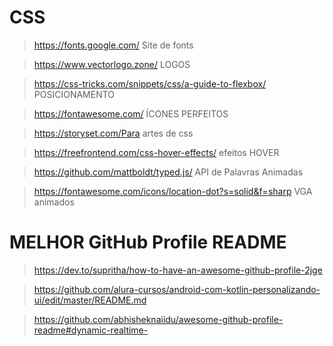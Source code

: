 # CSS

>https://fonts.google.com/ Site de fonts

>https://www.vectorlogo.zone/ LOGOS

>https://css-tricks.com/snippets/css/a-guide-to-flexbox/ POSICIONAMENTO

>https://fontawesome.com/ ÍCONES PERFEITOS 

>https://storyset.com/Para artes de css

>https://freefrontend.com/css-hover-effects/ efeitos HOVER

>https://github.com/mattboldt/typed.js/ API de Palavras Animadas

>https://fontawesome.com/icons/location-dot?s=solid&f=sharp VGA animados

# MELHOR GitHub Profile README
>https://dev.to/supritha/how-to-have-an-awesome-github-profile-2jge

>https://github.com/alura-cursos/android-com-kotlin-personalizando-ui/edit/master/README.md 

>https://github.com/abhisheknaiidu/awesome-github-profile-readme#dynamic-realtime-  


